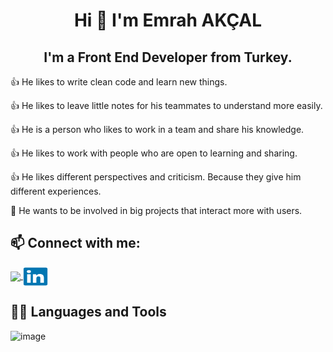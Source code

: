  <h1 align="center">Hi 👋 I'm Emrah AKÇAL</h1>
 <h2 align="center">I'm a Front End Developer from Turkey.</h2> 

<p>👍 He likes to write clean code and learn new things.</p>
<p>👍 He likes to leave little notes for his teammates to understand more easily.</p>
<p>👍 He is a person who likes to work in a team and share his knowledge.</p> 
<p>👍 He likes to work with people who are open to learning and sharing.</p> 
<p>👍 He likes different perspectives and criticism. Because they give him different experiences.</p> 
<p>🔭 He wants to be involved in big projects that interact more with users.</p>
<h2>📫 Connect with me:</h4>
<a href="mailto:emrahakcl02@gmail.com">
<img align="center" src="https://img.shields.io/badge/Gmail-D14836?style=for-the-badge&logo=gmail&logoColor=white" style="max-width:100%;"/>
</a>
<a href="https://www.linkedin.com/in/emrahakcal/">
<img align="center" alt="Lucas-Linkedin" height="30" width="40" src="https://raw.githubusercontent.com/devicons/devicon/master/icons/linkedin/linkedin-original.svg" style="max-width:100%;">
</a>

<h2>👨‍💻 Languages and Tools</h2>

![image](https://github.com/EmrahAKCAL/EmrahAKCAL/assets/48285856/dcb0931d-16f9-4db1-a8df-3a86f71d59b0)
